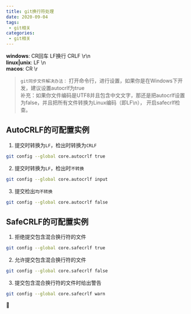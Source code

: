 ```yaml
---
title: git换行符处理
date: 2020-09-04
tags:
 - git相关
categories: 
 - git相关
---
```

**windows**: CR回车 LF换行 CRLF \r\n
<br />**linux|unix**: LF \n
<br />**macos**: CR \r
> `git同步文件解决办法：`
打开命令行，进行设置，如果你是在Windows下开发，建议设置autocrlf为true
<br />补充：如果你文件编码是UTF8并且包含中文文字，那还是把autocrlf设置为false，并且把所有文件转换为Linux编码（即LF\n），
开启safecrlf检查。

## AutoCRLF的可配置实例
1. 提交时转换为`LF`，检出时转换为`CRLF`
``` bash
git config --global core.autocrlf true   
```

2. 提交时转换为`LF`，检出时`不转换`
``` bash
git config --global core.autocrlf input   
```

3. 提交检出`均不转换`
``` bash
git config --global core.autocrlf false
```

## SafeCRLF的可配置实例
1. 拒绝提交包含混合换行符的文件
``` bash
git config --global core.safecrlf true   
```
2. 允许提交包含混合换行符的文件
``` bash
git config --global core.safecrlf false   
```

3. 提交包含混合换行符的文件时给出警告
``` bash
git config --global core.safecrlf warn
```

:tada:
